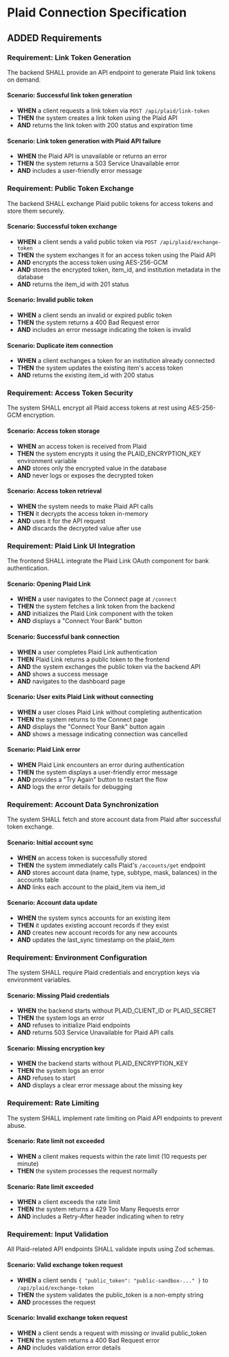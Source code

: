 # Plaid Connection Specification

## ADDED Requirements

### Requirement: Link Token Generation
The backend SHALL provide an API endpoint to generate Plaid link tokens on demand.

#### Scenario: Successful link token generation
- **WHEN** a client requests a link token via `POST /api/plaid/link-token`
- **THEN** the system creates a link token using the Plaid API
- **AND** returns the link token with 200 status and expiration time

#### Scenario: Link token generation with Plaid API failure
- **WHEN** the Plaid API is unavailable or returns an error
- **THEN** the system returns a 503 Service Unavailable error
- **AND** includes a user-friendly error message

### Requirement: Public Token Exchange
The backend SHALL exchange Plaid public tokens for access tokens and store them securely.

#### Scenario: Successful token exchange
- **WHEN** a client sends a valid public token via `POST /api/plaid/exchange-token`
- **THEN** the system exchanges it for an access token using the Plaid API
- **AND** encrypts the access token using AES-256-GCM
- **AND** stores the encrypted token, item_id, and institution metadata in the database
- **AND** returns the item_id with 201 status

#### Scenario: Invalid public token
- **WHEN** a client sends an invalid or expired public token
- **THEN** the system returns a 400 Bad Request error
- **AND** includes an error message indicating the token is invalid

#### Scenario: Duplicate item connection
- **WHEN** a client exchanges a token for an institution already connected
- **THEN** the system updates the existing item's access token
- **AND** returns the existing item_id with 200 status

### Requirement: Access Token Security
The system SHALL encrypt all Plaid access tokens at rest using AES-256-GCM encryption.

#### Scenario: Access token storage
- **WHEN** an access token is received from Plaid
- **THEN** the system encrypts it using the PLAID_ENCRYPTION_KEY environment variable
- **AND** stores only the encrypted value in the database
- **AND** never logs or exposes the decrypted token

#### Scenario: Access token retrieval
- **WHEN** the system needs to make Plaid API calls
- **THEN** it decrypts the access token in-memory
- **AND** uses it for the API request
- **AND** discards the decrypted value after use

### Requirement: Plaid Link UI Integration
The frontend SHALL integrate the Plaid Link OAuth component for bank authentication.

#### Scenario: Opening Plaid Link
- **WHEN** a user navigates to the Connect page at `/connect`
- **THEN** the system fetches a link token from the backend
- **AND** initializes the Plaid Link component with the token
- **AND** displays a "Connect Your Bank" button

#### Scenario: Successful bank connection
- **WHEN** a user completes Plaid Link authentication
- **THEN** Plaid Link returns a public token to the frontend
- **AND** the system exchanges the public token via the backend API
- **AND** shows a success message
- **AND** navigates to the dashboard page

#### Scenario: User exits Plaid Link without connecting
- **WHEN** a user closes Plaid Link without completing authentication
- **THEN** the system returns to the Connect page
- **AND** displays the "Connect Your Bank" button again
- **AND** shows a message indicating connection was cancelled

#### Scenario: Plaid Link error
- **WHEN** Plaid Link encounters an error during authentication
- **THEN** the system displays a user-friendly error message
- **AND** provides a "Try Again" button to restart the flow
- **AND** logs the error details for debugging

### Requirement: Account Data Synchronization
The system SHALL fetch and store account data from Plaid after successful token exchange.

#### Scenario: Initial account sync
- **WHEN** an access token is successfully stored
- **THEN** the system immediately calls Plaid's `/accounts/get` endpoint
- **AND** stores account data (name, type, subtype, mask, balances) in the accounts table
- **AND** links each account to the plaid_item via item_id

#### Scenario: Account data update
- **WHEN** the system syncs accounts for an existing item
- **THEN** it updates existing account records if they exist
- **AND** creates new account records for any new accounts
- **AND** updates the last_sync timestamp on the plaid_item

### Requirement: Environment Configuration
The system SHALL require Plaid credentials and encryption keys via environment variables.

#### Scenario: Missing Plaid credentials
- **WHEN** the backend starts without PLAID_CLIENT_ID or PLAID_SECRET
- **THEN** the system logs an error
- **AND** refuses to initialize Plaid endpoints
- **AND** returns 503 Service Unavailable for Plaid API calls

#### Scenario: Missing encryption key
- **WHEN** the backend starts without PLAID_ENCRYPTION_KEY
- **THEN** the system logs an error
- **AND** refuses to start
- **AND** displays a clear error message about the missing key

### Requirement: Rate Limiting
The system SHALL implement rate limiting on Plaid API endpoints to prevent abuse.

#### Scenario: Rate limit not exceeded
- **WHEN** a client makes requests within the rate limit (10 requests per minute)
- **THEN** the system processes the request normally

#### Scenario: Rate limit exceeded
- **WHEN** a client exceeds the rate limit
- **THEN** the system returns a 429 Too Many Requests error
- **AND** includes a Retry-After header indicating when to retry

### Requirement: Input Validation
All Plaid-related API endpoints SHALL validate inputs using Zod schemas.

#### Scenario: Valid exchange token request
- **WHEN** a client sends `{ "public_token": "public-sandbox-..." }` to `/api/plaid/exchange-token`
- **THEN** the system validates the public_token is a non-empty string
- **AND** processes the request

#### Scenario: Invalid exchange token request
- **WHEN** a client sends a request with missing or invalid public_token
- **THEN** the system returns a 400 Bad Request error
- **AND** includes validation error details

